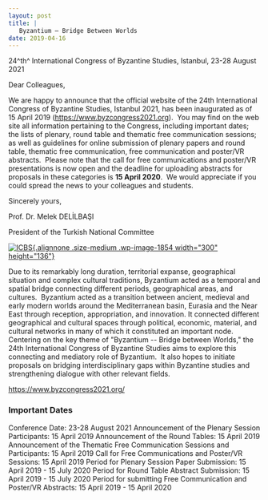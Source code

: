 ```yaml
---
layout: post
title: |
   Byzantium – Bridge Between Worlds
date: 2019-04-16
---
```


24^th^ International Congress of Byzantine Studies, Istanbul, 23-28
August 2021

Dear Colleagues,

We are happy to
announce that the official website of the 24th International Congress of
Byzantine Studies, Istanbul 2021, has been inaugurated as of 15 April
2019 (<https://www.byzcongress2021.org>).  You may find on the web site
all information pertaining to the Congress, including important dates;
the lists of plenary, round table and thematic free communication
sessions; as well as guidelines for online submission of plenary papers
and round table, thematic free communication, free communication and
poster/VR abstracts.  Please note that the call for free communications
and poster/VR presentations is now open and the deadline for uploading
abstracts for proposals in these categories is **15 April 2020**.  We
would appreciate if you could spread the news to your colleagues and
students.

Sincerely yours,

Prof. Dr. Melek
DELİLBAŞI

President of the Turkish National
Committee

[![ICBS](http://www.aabs.org.au//wp-content/uploads/wp-content/uploads/2019/04/ICBS-300x136.jpg){.alignnone
.size-medium .wp-image-1854 width="300"
height="136"}](http://www.aabs.org.au//wp-content/uploads/wp-content/uploads/2019/04/ICBS.jpg)

Due
to its remarkably long duration, territorial expanse, geographical
situation and complex cultural traditions, Byzantium acted as a temporal
and spatial bridge connecting different periods, geographical areas, and
cultures.  Byzantium acted as a transition between ancient, medieval and
early modern worlds around the Mediterranean basin, Eurasia and the Near
East through reception, appropriation, and innovation. It connected
different geographical and cultural spaces through political, economic,
material, and cultural networks in many of which it constituted an
important node.  Centering on the key theme of "Byzantium -- Bridge
between Worlds," the 24th International Congress of Byzantine Studies
aims to explore this connecting and mediatory role of Byzantium.  It
also hopes to initiate proposals on bridging interdisciplinary gaps
within Byzantine studies and strengthening dialogue with other relevant
fields.

<https://www.byzcongress2021.org/>


### Important Dates




<div>




<div>



Conference Date: 23-28 August 2021
Announcement of the
Plenary Session Participants: 15 April 2019
Announcement of the
Round Tables: 15 April 2019
Announcement of the Thematic Free
Communication Sessions and Participants: 15 April 2019
Call for
Free Communications and Poster/VR Sessions: 15 April 2019
Period
for Plenary Session Paper Submission: 15 April 2019 - 15 July
2020
Period for Round Table Abstract Submission: 15 April 2019 - 15
July 2020
Period for submitting Free Communication and Poster/VR
Abstracts: 15 April 2019 - 15 April 2020



</div>




</div>
